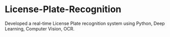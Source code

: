 # License-Plate-Recognition
 Developed a real-time License Plate recognition system using Python, Deep Learning, Computer Vision, OCR.
